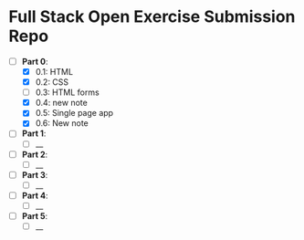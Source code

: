 # Full Stack Open Exercise Submission Repo
- [ ] **Part 0**:
  - [x] 0.1: HTML
  - [x] 0.2: CSS
  - [ ] 0.3: HTML forms
  - [x] 0.4: new note
  - [x] 0.5: Single page app
  - [x] 0.6: New note
- [ ] **Part 1**:
  - [ ] __
- [ ] **Part 2**:
  - [ ] __
- [ ] **Part 3**:
  - [ ] __
- [ ] **Part 4**:
  - [ ] __
- [ ] **Part 5**:
  - [ ] __

